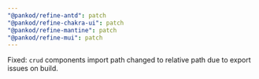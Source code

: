 ```yaml
---
"@pankod/refine-antd": patch
"@pankod/refine-chakra-ui": patch
"@pankod/refine-mantine": patch
"@pankod/refine-mui": patch
---
```


Fixed: `crud` components import path changed to relative path due to export issues on build.
